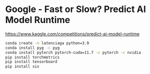 # Google - Fast or Slow? Predict AI Model Runtime

https://www.kaggle.com/competitions/predict-ai-model-runtime

```bash
conda create -n latenciaga python=3.9
conda install pyg -c pyg
conda install pytorch pytorch-cuda=11.7 -c pytorch -c nvidia
pip install torchmetrics
pip install tensorboard
pip install six
```